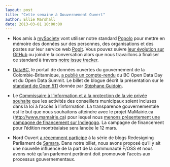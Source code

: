 ```yaml
---
layout: post
title: "Cette semaine à Gouvernement Ouvert"
author: Ellie Marshall
date: 2013-03-01 10:00:00
---
```

- Nos amis à [mySociety](http://www.mysociety.org/) vont utiliser notre standard [Popolo](http://www.popoloproject.com) pour mettre en mémoire des données sur des personnes, des organisations et des postes sur leur service web [PopIt](http://popit.mysociety.org/). Vous pouvez suivre [leur évolution sur GitHub](https://github.com/mysociety/popit/issues/239) ou joindre la conversation alors que nous travaillons à finaliser ce standard à travers [notre issue tracker](https://github.com/opennorth/popolo-standard/issues?state=open).

- [DataBC](http://www.data.gov.bc.ca/), le portail de données ouvertes du gouvernement de la Colombie-Britannique, [a publié un compte-rendu](http://blog.data.gov.bc.ca/2013/02/a-big-week-open-data-day-follows-the-bc-open-data-summit/) du BC Open Data Day et du Open Data Summit. Le billet de blogue décrit la présentation sur le [standard de Open 511](http://opennorth.github.com/Open511API/) donnée par [Stéphane Guidoin](http://nordouvert.ca/equipe/).

- Le [Commissaire à l’information et à la protection de la vie privée](http://www.ipc.on.ca/french/home-page/default.aspx) [souhaite](http://www.thestar.com/news/city_hall/2013/02/28/ontario_privacy_commissioner_wants_councillors_included_in_freedom_of_information_laws.html) que les activités des conseillers municipaux soient incluses dans la loi à l’accès à l’information. La transparence gouvernementale est le but que nous souhaitons atteindre avec le projet MaMairie.ca (http://www.mamairie.ca) pour lequel nous [menons présentement une campagne de financement sur Indiegogo](http://igg.me/at/mycityhalltoronto/x/1598726). La campagne de financement pour l’édition montréalaise sera lancée le 12 mars.

- Nord Ouvert [a récemment participé](http://www.samaracanada.com/samarablog/samara-main-blog/2013/02/27/open-north-strong-and-free) à la série de blogs Redesigning Parliament de [Samara](http://www.samaracanada.com). Dans notre billet, nous avons proposé qu’il y ait une nouvelle influence de la part de la communauté F/OSS et nous avons noté qu’un parlement pertinent doit promouvoir l’accès aux processus gouvernementaux.